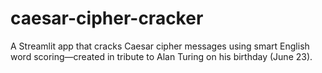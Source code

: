 # caesar-cipher-cracker
A Streamlit app that cracks Caesar cipher messages using smart English word scoring—created in tribute to Alan Turing on his birthday (June 23).
